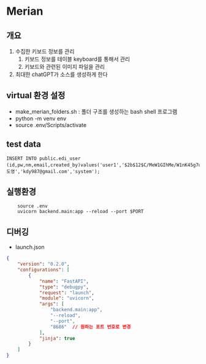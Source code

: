 # Merian

## 개요

1. 수집한 키보드  정보를 관리
    1. 키보드 정보를 테이블 keyboard를 통해서 관리
    2. 키보드와 관련된 이미지 파일을 관리
2. 최대한 chatGPT가 소스를 생성하게 한다


## virtual 환경 설정
- make_merian_folders.sh : 폴더 구조를 생성하는 bash shell 프로그램
- python -m venv env
- source .env/Scripts/activate

## test data
```
INSERT INTO public.edi_user (id,pw,nm,email,created_by)values('user1','$2b$12$C/MeW1GIhMe/W1nK45g7u.B.MrPzg4xQQDWFXZdCXYCfIA1xkClP2','김도영','kdy987@gmail.com','system');
```

## 실행환경
```
    source .env
    uvicorn backend.main:app --reload --port $PORT
```
## 디버깅

* launch.json
```json
{
    "version": "0.2.0",
    "configurations": [
        {
            "name": "FastAPI",
            "type": "debugpy",
            "request": "launch",
            "module": "uvicorn",
            "args": [
                "backend.main:app",
                "--reload",
                "--port",
                "8686"  // 원하는 포트 번호로 변경
            ],
            "jinja": true
        }
    ]
}
```